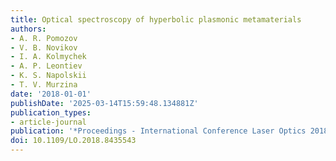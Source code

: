 ```yaml
---
title: Optical spectroscopy of hyperbolic plasmonic metamaterials
authors:
- A. R. Pomozov
- V. B. Novikov
- I. A. Kolmychek
- A. P. Leontiev
- K. S. Napolskii
- T. V. Murzina
date: '2018-01-01'
publishDate: '2025-03-14T15:59:48.134881Z'
publication_types:
- article-journal
publication: '*Proceedings - International Conference Laser Optics 2018*'
doi: 10.1109/LO.2018.8435543
---
```

